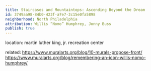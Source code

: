 ```yaml
---
title: Staircases and Mountaintops: Ascending Beyond the Dream
id: 3749aa98-84b0-423f-a7e7-3c15e0fa5898
neighborhood: North Philadelphia
attribution: Willis “Nomo” Humphrey, Jonny Buss
publish: true
---
```


location: martin luther king, jr. recreation center


            
related: https://www.muralarts.org/blog/10-murals-propose-front/
https://www.muralarts.org/blog/remembering-an-icon-willis-nomo-humphrey/




            